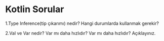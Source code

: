# Kotlin Sorular

1.Type Inference(tip çıkarımı) nedir? Hangi durumlarda kullanmak gerekir?  

2.Val ve Var nedir? Var mı daha hızlıdır? Var mı daha hızlıdır? Açıklayınız. 
